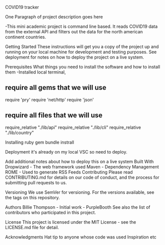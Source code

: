 COVID19 tracker

One Paragraph of project description goes here

-This mini academic project is command line based.
It reads COVID19 data from the external API and filters out the data for the north american continent countries.

Getting Started
These instructions will get you a copy of the project up and running on your local machine for development and testing purposes. See deployment for notes on how to deploy the project on a live system.

Prerequisites
What things you need to install the software and how to install them
-Installed local terminal, 
## require all gems that we will use
require 'pry'
require 'net/http'
require 'json'
## require all files that we will use
require_relative "./lib/api"
require_relative "./lib/cli"
require_relative "./lib/country"

Installing
ruby gem  bundle instrall

Deployment
it's already on my local VSC so need to deploy.

Add additional notes about how to deploy this on a live system
Built With
Dropwizard - The web framework used
Maven - Dependency Management
ROME - Used to generate RSS Feeds
Contributing
Please read CONTRIBUTING.md for details on our code of conduct, and the process for submitting pull requests to us.

Versioning
We use SemVer for versioning. For the versions available, see the tags on this repository.

Authors
Billie Thompson - Initial work - PurpleBooth
See also the list of contributors who participated in this project.

License
This project is licensed under the MIT License - see the LICENSE.md file for detail.

Acknowledgments
Hat tip to anyone whose code was used
Inspiration
etc




